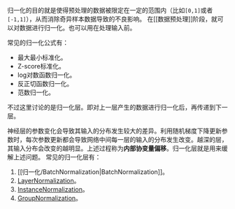 归一化的目的就是使得预处理的数据被限定在一定的范围内（比如`[0,1]`或者`[-1,1]`），从而消除奇异样本数据导致的不良影响。
在[[数据预处理]]阶段，就可以对数据进行归一化。也可以用在处理输入前。

常见的归一化公式有：
- 最大最小标准化。
- Z-score标准化。
- log对数函数归一化。
- 反正切函数归一化。
- 范数归一化。


不过这里讨论的是归一化层。即对上一层产生的数据进行归一化后，再传递到下一层。

神经层的参数变化会导致其输入的分布发生较大的差异。利用随机梯度下降更新参数时，每次参数更新都会导致网络中间每一层的输入的分布发生改变。越深的层，其输入分布会改变的越明显。上述过程称为**内部协变量偏移**。归一化层就是用来缓解上述问题。
常见的归一化层有：
1. [[归一化/BatchNormalization|BatchNormalization]]。
2. [LayerNormalization](LayerNormalization.md)。
3. [InstanceNormalization](InstanceNormalization.md)。
4. [GroupNormalization](GroupNormalization.md)。

